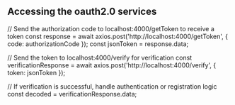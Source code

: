 ## Accessing the oauth2.0 services
// Send the authorization code to localhost:4000/getToken to receive a token
const response = await axios.post('http://localhost:4000/getToken', { code: authorizationCode });
const jsonToken = response.data;

// Send the token to localhost:4000/verify for verification
const verificationResponse = await axios.post('http://localhost:4000/verify', { token: jsonToken });

// If verification is successful, handle authentication or registration logic
const decoded = verificationResponse.data;
